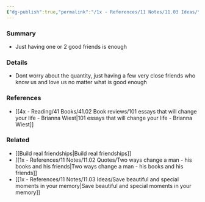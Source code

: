 ```yaml
---
{"dg-publish":true,"permalink":"/1x - References/11 Notes/11.03 Ideas/You dont need many close friends/","title":"Untitled","noteIcon":""}
---
```



### Summary
- Just having one or 2 good friends is enough

### Details
- Dont worry about the quantity, just having a few very close friends who know us and love us no matter what is good enough

### References
- [[4x - Reading/41 Books/41.02 Book reviews/101 essays that will change your life - Brianna Wiest\|101 essays that will change your life - Brianna Wiest]]

### Related
- [[Build real friendships\|Build real friendships]]
- [[1x - References/11 Notes/11.02 Quotes/Two ways change a man - his books and his friends\|Two ways change a man - his books and his friends]]
- [[1x - References/11 Notes/11.03 Ideas/Save beautiful and special moments in your memory\|Save beautiful and special moments in your memory]]